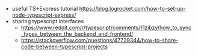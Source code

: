 - useful TS+Express tutorial https://blog.logrocket.com/how-to-set-up-node-typescript-express/
- sharing typescript interfaces 
  - https://www.reddit.com/r/typescript/comments/11zibzy/how_to_sync_types_between_the_backend_and_frontend/
  -  https://stackoverflow.com/questions/47729344/how-to-share-code-between-typescript-projects